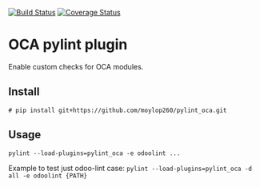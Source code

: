 [![Build Status](https://travis-ci.org/moylop260/pylint-oca.svg?branch=master)](https://travis-ci.org/moylop260/pylint_oca)
[![Coverage Status](https://coveralls.io/repos/moylop260/pylint_oca/badge.svg?branch=master&service=github)](https://coveralls.io/github/moylop260/pylint_oca?branch=master)


# OCA pylint plugin

Enable custom checks for OCA modules.

## Install
`# pip install git+https://github.com/moylop260/pylint_oca.git`

## Usage
 `pylint --load-plugins=pylint_oca -e odoolint ...`
 
 Example to test just odoo-lint case:
 `pylint --load-plugins=pylint_oca -d all -e odoolint {PATH}`
